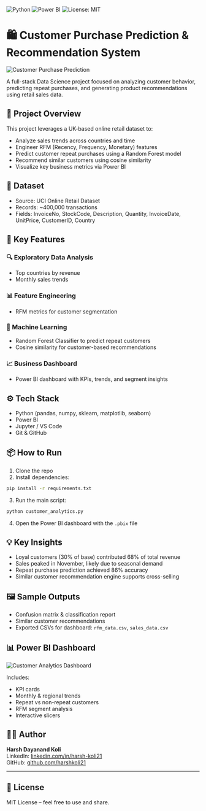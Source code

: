![Python](https://img.shields.io/badge/Python-3.12-blue?logo=python)
![Power BI](https://img.shields.io/badge/PowerBI-Interactive-orange)
![License: MIT](https://img.shields.io/badge/License-MIT-green.svg)

# 🛍️ Customer Purchase Prediction & Recommendation System
![Customer Purchase Prediction](https://github.com/user-attachments/assets/94d829cf-e55d-4c1c-beee-48f39407a918)

A full-stack Data Science project focused on analyzing customer behavior, predicting repeat purchases, and generating product recommendations using retail sales data.

## 📌 Project Overview

This project leverages a UK-based online retail dataset to:
- Analyze sales trends across countries and time
- Engineer RFM (Recency, Frequency, Monetary) features
- Predict customer repeat purchases using a Random Forest model
- Recommend similar customers using cosine similarity
- Visualize key business metrics via Power BI

## 📁 Dataset

- Source: UCI Online Retail Dataset
- Records: ~400,000 transactions
- Fields: InvoiceNo, StockCode, Description, Quantity, InvoiceDate, UnitPrice, CustomerID, Country

## 🧠 Key Features

### 🔍 Exploratory Data Analysis
- Top countries by revenue
- Monthly sales trends

### 📊 Feature Engineering
- RFM metrics for customer segmentation

### 🤖 Machine Learning
- Random Forest Classifier to predict repeat customers
- Cosine similarity for customer-based recommendations

### 📈 Business Dashboard
- Power BI dashboard with KPIs, trends, and segment insights

## ⚙️ Tech Stack

- Python (pandas, numpy, sklearn, matplotlib, seaborn)
- Power BI
- Jupyter / VS Code
- Git & GitHub

## 📦 How to Run

1. Clone the repo
2. Install dependencies:
```bash
pip install -r requirements.txt
```
3. Run the main script:
```bash
python customer_analytics.py
```
4. Open the Power BI dashboard with the `.pbix` file

## 💡 Key Insights

- Loyal customers (30% of base) contributed 68% of total revenue
- Sales peaked in November, likely due to seasonal demand
- Repeat purchase prediction achieved 86% accuracy
- Similar customer recommendation engine supports cross-selling

## 🖼️ Sample Outputs

- Confusion matrix & classification report
- Similar customer recommendations
- Exported CSVs for dashboard: `rfm_data.csv`, `sales_data.csv`

## 📊 Power BI Dashboard
![Customer Analytics Dashboard](https://github.com/user-attachments/assets/07d2666d-7ab1-4524-bf9d-5a4a266051a0)


Includes:
- KPI cards
- Monthly & regional trends
- Repeat vs non-repeat customers
- RFM segment analysis
- Interactive slicers

## 🙋‍♂️ Author

**Harsh Dayanand Koli**  
LinkedIn: [linkedin.com/in/harsh-koli21](https://www.linkedin.com/in/harsh-koli21/)  
GitHub: [github.com/harshkoli21](https://github.com/harshkoli21)

---

## 📄 License

MIT License – feel free to use and share.
